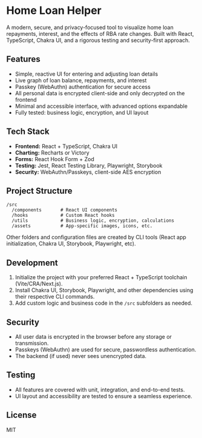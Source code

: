 # Home Loan Helper

A modern, secure, and privacy-focused tool to visualize home loan repayments, interest, and the effects of RBA rate changes. Built with React, TypeScript, Chakra UI, and a rigorous testing and security-first approach.

## Features

- Simple, reactive UI for entering and adjusting loan details
- Live graph of loan balance, repayments, and interest
- Passkey (WebAuthn) authentication for secure access
- All personal data is encrypted client-side and only decrypted on the frontend
- Minimal and accessible interface, with advanced options expandable
- Fully tested: business logic, encryption, and UI layout

## Tech Stack

- **Frontend:** React + TypeScript, Chakra UI
- **Charting:** Recharts or Victory
- **Forms:** React Hook Form + Zod
- **Testing:** Jest, React Testing Library, Playwright, Storybook
- **Security:** WebAuthn/Passkeys, client-side AES encryption

## Project Structure

```
/src
  /components       # React UI components
  /hooks            # Custom React hooks
  /utils            # Business logic, encryption, calculations
  /assets           # App-specific images, icons, etc.
```
Other folders and configuration files are created by CLI tools (React app initialization, Chakra UI, Storybook, Playwright, etc).

## Development

1. Initialize the project with your preferred React + TypeScript toolchain (Vite/CRA/Next.js).
2. Install Chakra UI, Storybook, Playwright, and other dependencies using their respective CLI commands.
3. Add custom logic and business code in the `/src` subfolders as needed.

## Security

- All user data is encrypted in the browser before any storage or transmission.
- Passkeys (WebAuthn) are used for secure, passwordless authentication.
- The backend (if used) never sees unencrypted data.

## Testing

- All features are covered with unit, integration, and end-to-end tests.
- UI layout and accessibility are tested to ensure a seamless experience.

## License

MIT

